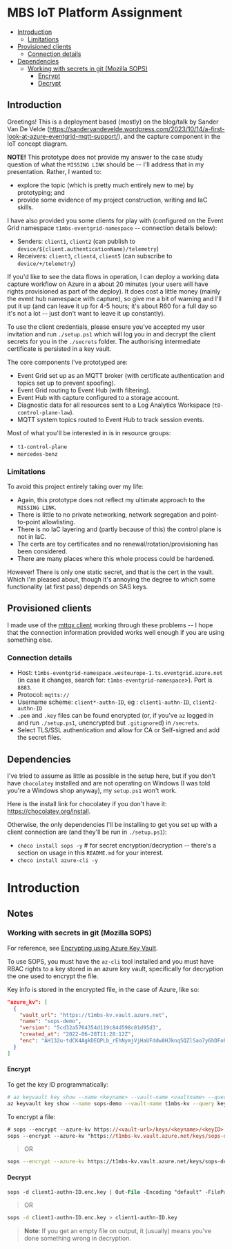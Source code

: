 # MBS IoT Platform Assignment <!-- omit in toc -->

- [Introduction](#introduction)
  - [Limitations](#limitations)
- [Provisioned clients](#provisioned-clients)
  - [Connection details](#connection-details)
- [Dependencies](#dependencies)
  - [Working with secrets in git (Mozilla SOPS)](#working-with-secrets-in-git-mozilla-sops)
    - [Encrypt](#encrypt)
    - [Decrypt](#decrypt)

## Introduction

Greetings! This is a deployment based (mostly) on the blog/talk by Sander Van De Velde (<https://sandervandevelde.wordpress.com/2023/10/14/a-first-look-at-azure-eventgrid-mqtt-support/>),
and the capture component in the IoT concept diagram.

**NOTE!** This prototype does not provide my answer to the case study question of what the `MISSING LINK` should be -- I'll address that in my presentation. Rather, I wanted to:

- explore the topic (which is pretty much entirely new to me) by prototyping; and
- provide some evidence of my project construction, writing and IaC skills.

I have also provided you some clients for play with (configured on the Event Grid namespace `t1mbs-eventgrid-namespace` -- connection details below):

- Senders: `client1`, `client2` (can publish to `device/${client.authenticationName}/telemetry`)
- Receivers: `client3`, `client4`, `client5` (can subscribe to `device/+/telemetry`)

If you'd like to see the data flows in operation, I can deploy a working data capture workflow on Azure in a about 20 minutes (your users will have rights provisioned as part of the deploy). It does cost a little money (mainly the event hub namespace with capture), so give me a bit of warning and I'll put it up (and can leave it up for 4-5 hours; it's about R60 for a full day so it's not a lot -- just don't want to leave it up constantly).

To use the client credentials, please ensure you've accepted my user invitation and run `./setup.ps1` which will log you in and decrypt the client secrets for you in the `./secrets` folder. The authorising intermediate certificate is persisted in a key vault.

The core components I've prototyped are:

- Event Grid set up as an MQTT broker (with certificate authentication and topics set up to prevent spoofing).
- Event Grid routing to Event Hub (with filtering).
- Event Hub with capture configured to a storage account.
- Diagnostic data for all resources sent to a Log Analytics Workspace (`t0-control-plane-law`).
- MQTT system topics routed to Event Hub to track session events.

Most of what you'll be interested in is in resource groups:

- `t1-control-plane`
- `mercedes-benz`

### Limitations

To avoid this project entirely taking over my life:

- Again, this prototype does not reflect my ultimate approach to the `MISSING LINK`.
- There is little to no private networking, network segregation and point-to-point allowlisting.
- There is no IaC layering and (partly because of this) the control plane is not in IaC.
- The certs are toy certificates and no renewal/rotation/provisioning has been considered.
- There are many places where this whole process could be hardened.

However! There is only one static secret, and that is the cert in the vault. Which I'm pleased about, though it's annoying the degree to which some functionality (at first pass) depends on SAS keys.

## Provisioned clients

I made use of the [mttqx client](https://mqttx.app/) working through these problems -- I hope that the connection information provided works well enough if you are using something else.

### Connection details

- Host: `t1mbs-eventgrid-namespace.westeurope-1.ts.eventgrid.azure.net` (in case it changes, search for: `t1mbs-eventgrid-namespace`>). Port is `8883`.
- Protocol: `mqtts://`
- Username scheme: `client*-authn-ID`, eg : `client1-authn-ID`, `client2-authn-ID`
- `.pem` and `.key` files can be found encrypted (or, if you've `az` logged in and run `./setup.ps1`, unencrypted but `.gitignore`d) in `/secrets`.
- Select TLS/SSL authentication and allow for CA or Self-signed and add the secret files.

## Dependencies

I've tried to assume as little as possible in the setup here, but if you don't have `chocolatey` installed and are not operating on Windows (I was told you're a Windows shop anyway), my `setup.ps1` won't work.

Here is the install link for chocolatey if you don't have it: <https://chocolatey.org/install>.

Otherwise, the only dependencies I'll be installing to get you set up with a client connection are (and they'll be run in `./setup.ps1`):

- `choco install sops -y` # for secret encryption/decryption -- there's a section on usage in this `README.md` for your interest.
- `choco install azure-cli -y`
# Introduction

## Notes

### Working with secrets in git (Mozilla SOPS)

For reference, see [Encrypting using Azure Key Vault](https://github.com/mozilla/sops#encrypting-using-azure-key-vault).

To use SOPS, you must have the `az-cli` tool installed and you must have RBAC rights to a key stored in an azure key vault, specifically for decryption the one used to encrypt the file.

Key info is stored in the encrypted file, in the case of Azure, like so:

```json
"azure_kv": [
  {
    "vault_url": "https://t1mbs-kv.vault.azure.net",
    "name": "sops-demo",
    "version": "5cd32a5764354d119c84d598c01d95d3",
    "created_at": "2022-06-28T11:28:12Z",
    "enc": "AH132u-tdCK4AgkDEQPLb_rEhNymjVjHaUFddw8HJknqSQZlSao7y6hDFoRgLbkLUuExVbCj4ygT-kI7AMD0D7vc3cSkGPB37h8SAXU29k1jer4BapJqeABKZBwMl27-rlUXKbMCR99v9uJGjdHY3HfWawvgPcSbtcXz1hSSt9u2eeUORQt_U2jpk3TBft4CwyC-5QgsAu45nusaIgyevgZDGd9w8bUx8fcOgbTq4IOsJtn6BhkqIynyt_pVFi3Zl4QUXR8S4oekUSXhQQx1o0SwPwcHgYrJ-iwOdi9FRy0TsamhxCxzyte8aCfzHTUiSLkNQtt0I43SahtjcGDJVNkDxuGumP2n1DE3-xAdzdoI6aekM6kl7hQZHo5murWS5XGNJXPdBsUxBKkAiiK3CeRP3yJJ8RDvb3C92VVP11NIUhd8_lTxyp1HpmsS5t2TUuyIPkhkSWhrbjz454EkSW07L6Ubtcz88a_1e60nI0Fg1mA5TO0PYy260ytc0cVG9JzoLanEzMJfS9pIoE-CPr9okc4XHnAi88m-bbL76rqQ1IwTSRH3oH5oyL5Vy357LWESl6wjK5stVE3Bx7DKlCL7KC34EiHy3ahYwG6xbWHLh0lTPCUjyRhQu5l4k5EMX7E3Fk2LbvjYlsueJXgy4z8AdxgIfKrCnElW5c8KJsQ"
  }
]
```

#### Encrypt

To get the key ID programmatically:

```sh
# az keyvault key show --name <keyname> --vault-name <vaultname> --query key.kid
az keyvault key show --name sops-demo --vault-name t1mbs-kv --query key.kid
```

To encrypt a file:

```ps
# sops --encrypt --azure-kv https://<vault-url>/keys/<keyname>/<keyID> <filename.extension> | Out-File -Encoding "UTF8" -FilePath "<filename.enc.extension>"
sops --encrypt --azure-kv "https://t1mbs-kv.vault.azure.net/keys/sops-demo/5cd32a5764354d119c84d598c01d95d3" "client1-authn-ID.key"  | Out-File -Encoding "default" -FilePath "client1-authn-ID.enc.key"
```

> OR

```sh
sops --encrypt --azure-kv https://t1mbs-kv.vault.azure.net/keys/sops-demo/5cd32a5764354d119c84d598c01d95d3 client1-authn-ID.key > client1-authn-ID.enc.key
```

#### Decrypt

```ps
sops -d client1-authn-ID.enc.key | Out-File -Encoding "default" -FilePath client1-authn-ID.key
```

> OR

```sh
sops -d client1-authn-ID.enc.key > client1-authn-ID.key
```

> **Note**: If you get an empty file on output, it (usually) means you've done something wrong in decryption.
